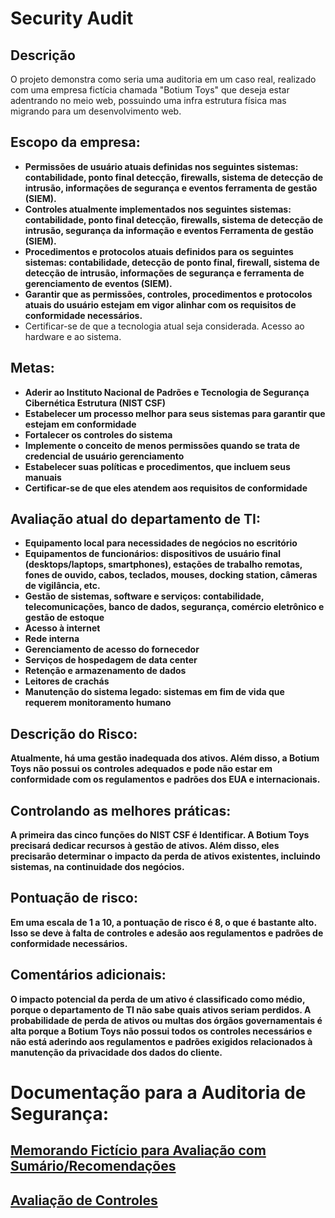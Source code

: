 <h1>Security Audit</h1>

<h2>Descrição</h2>
O projeto demonstra como seria uma auditoria em um caso real, realizado com uma empresa fictícia chamada "Botium Toys" que deseja estar adentrando no meio web, possuindo uma infra estrutura física mas migrando para um desenvolvimento web.
<br />


<h2>Escopo da empresa:</h2>

- <b>Permissões de usuário atuais definidas nos seguintes sistemas: contabilidade, ponto final
detecção, firewalls, sistema de detecção de intrusão, informações de segurança e eventos
ferramenta de gestão (SIEM).</b> 
- <b>Controles atualmente implementados nos seguintes sistemas: contabilidade, ponto final
detecção, firewalls, sistema de detecção de intrusão, segurança da informação e eventos
Ferramenta de gestão (SIEM).</b>
- <b>Procedimentos e protocolos atuais definidos para os seguintes sistemas: contabilidade,
detecção de ponto final, firewall, sistema de detecção de intrusão, informações de segurança
e ferramenta de gerenciamento de eventos (SIEM).</b>
- <b>Garantir que as permissões, controles, procedimentos e protocolos atuais do usuário estejam em vigor
alinhar com os requisitos de conformidade necessários.</b>
- Certificar-se de que a tecnologia atual seja considerada. Acesso ao hardware e ao sistema. </b>

<h2>Metas:</h2>

- <b>Aderir ao Instituto Nacional de Padrões e Tecnologia de Segurança Cibernética
Estrutura (NIST CSF)</b>
- <b>Estabelecer um processo melhor para seus sistemas para garantir que estejam em conformidade</b>
- <b>Fortalecer os controles do sistema </b>
- <b>Implemente o conceito de menos permissões quando se trata de credencial de usuário
gerenciamento </b>
- <b>Estabelecer suas políticas e procedimentos, que incluem seus manuais </b>
- <b>Certificar-se de que eles atendem aos requisitos de conformidade </b>

<h2>Avaliação atual do departamento de TI:</h2>

- <b>Equipamento local para necessidades de negócios no escritório</b>
- <b>Equipamentos de funcionários: dispositivos de usuário final (desktops/laptops, smartphones), estações de trabalho remotas, fones de ouvido, cabos, teclados, mouses, docking station, câmeras de vigilância, etc.</b>
- <b>Gestão de sistemas, software e serviços: contabilidade, telecomunicações, banco de dados, segurança, comércio eletrônico e gestão de estoque </b>
- <b>Acesso à internet</b>
- <b>Rede interna</b>
- <b>Gerenciamento de acesso do fornecedor</b>
- <b>Serviços de hospedagem de data center</b>
- <b>Retenção e armazenamento de dados</b>
- <b>Leitores de crachás</b>
- <b>Manutenção do sistema legado: sistemas em fim de vida que requerem monitoramento humano</b>

<h2>Descrição do Risco:</h2>
<b>Atualmente, há uma gestão inadequada dos ativos. Além disso, a Botium Toys não possui os controles adequados e pode não estar em conformidade com os regulamentos e padrões dos EUA e internacionais. </b>

<h2>Controlando as melhores práticas:</h2>
<b>A primeira das cinco funções do NIST CSF é Identificar. A Botium Toys precisará dedicar recursos à gestão de ativos. Além disso, eles precisarão determinar o impacto da perda de ativos existentes, incluindo sistemas, na continuidade dos negócios.</b>

<h2>Pontuação de risco:</h2>
<b>Em uma escala de 1 a 10, a pontuação de risco é 8, o que é bastante alto. Isso se deve à falta de controles e adesão aos regulamentos e padrões de conformidade necessários.</b>

<h2>Comentários adicionais:</h2>
<b>O impacto potencial da perda de um ativo é classificado como médio, porque o departamento de TI não sabe quais ativos seriam perdidos. A probabilidade de perda de ativos ou multas dos órgãos governamentais é alta porque a Botium Toys não possui todos os controles necessários e não está aderindo aos regulamentos e padrões exigidos relacionados à manutenção da privacidade dos dados do cliente.</b>

<h1>Documentação para a Auditoria de Segurança:</h1>

<h2><a href="https://github.com/axlfranklin/securityaudit/blob/main/Meu%20Memorando.pdf">Memorando Fictício para Avaliação com Sumário/Recomendações</a></h2>

<h2><a href="https://github.com/axlfranklin/securityaudit/blob/main/Avaliação%20de%20Controles.pdf">Avaliação de Controles</a></h2>
 
<br />
<br />

<!--
 ```diff
- text in red
+ text in green
! text in orange
# text in gray
@@ text in purple (and bold)@@
```
--!>


